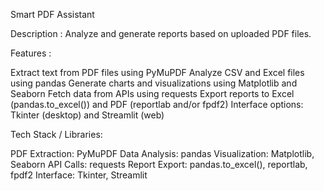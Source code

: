 Smart PDF Assistant

Description :
Analyze and generate reports based on uploaded PDF files.

Features :

Extract text from PDF files using PyMuPDF
Analyze CSV and Excel files using pandas
Generate charts and visualizations using Matplotlib and Seaborn
Fetch data from APIs using requests
Export reports to Excel (pandas.to_excel()) and PDF (reportlab and/or fpdf2)
Interface options: Tkinter (desktop) and Streamlit (web)

Tech Stack / Libraries:

PDF Extraction: PyMuPDF
Data Analysis: pandas
Visualization: Matplotlib, Seaborn
API Calls: requests
Report Export: pandas.to_excel(), reportlab, fpdf2
Interface: Tkinter, Streamlit
